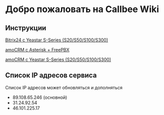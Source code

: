 # Добро пожаловать на Callbee Wiki

## Инструкции

[Bitrix24 c Yeastar S-Series (S20/S50/S100/S300)](Bitrix24/yeastar)

[amoCRM с Asterisk + FreePBX](amoCRM/asterisk)

[amoCRM с Yeastar S-Series (S20/S50/S100/S300)](amoCRM/yeastar)

## Список IP адресов сервиса

Список IP адресов может обновляться и дополняться

* 89.108.65.246 (основной)
* 31.24.92.54
* 46.101.225.17
